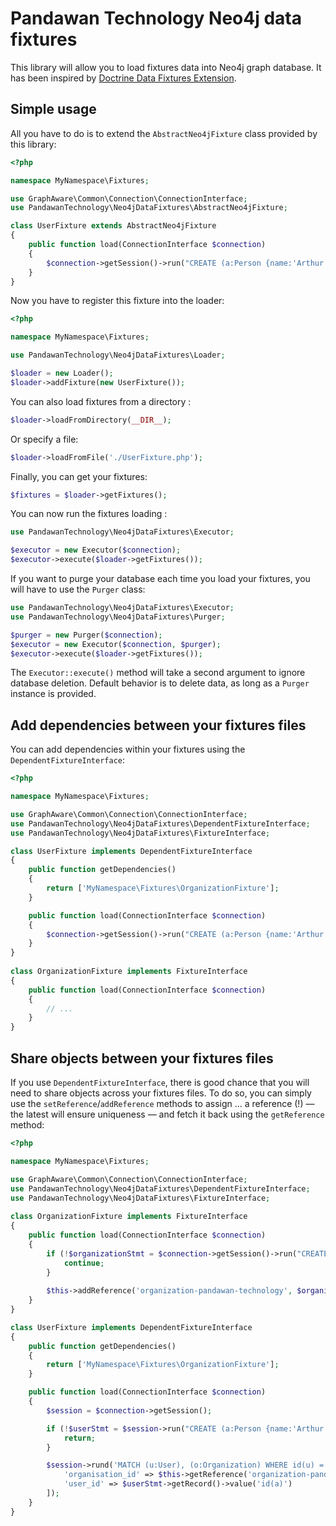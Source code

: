 # Pandawan Technology Neo4j data fixtures
This library will allow you to load fixtures data into Neo4j graph database.
It has been inspired by [Doctrine Data Fixtures Extension](https://github.com/doctrine/data-fixtures).

## Simple usage
All you have to do is to extend the `AbstractNeo4jFixture` class provided by this library:
```php
<?php

namespace MyNamespace\Fixtures;

use GraphAware\Common\Connection\ConnectionInterface;
use PandawanTechnology\Neo4jDataFixtures\AbstractNeo4jFixture;

class UserFixture extends AbstractNeo4jFixture
{
    public function load(ConnectionInterface $connection)
    {
        $connection->getSession()->run("CREATE (a:Person {name:'Arthur', title:'King'})");
    }
} 
```

Now you have to register this fixture into the loader:
```php
<?php

namespace MyNamespace\Fixtures;

use PandawanTechnology\Neo4jDataFixtures\Loader;

$loader = new Loader();
$loader->addFixture(new UserFixture());
```

You can also load fixtures from a directory :
```php
$loader->loadFromDirectory(__DIR__);
```

Or specify a file:
```php
$loader->loadFromFile('./UserFixture.php');
```

Finally, you can get your fixtures:
```php
$fixtures = $loader->getFixtures();
```

You can now run the fixtures loading :
```php
use PandawanTechnology\Neo4jDataFixtures\Executor;

$executor = new Executor($connection);
$executor->execute($loader->getFixtures());
```

If you want to purge your database each time you load your fixtures, you will have to use the `Purger` class:
```php
use PandawanTechnology\Neo4jDataFixtures\Executor;
use PandawanTechnology\Neo4jDataFixtures\Purger;

$purger = new Purger($connection);
$executor = new Executor($connection, $purger);
$executor->execute($loader->getFixtures());
```
The `Executor::execute()` method will take a second argument to ignore database deletion. Default behavior is to delete data, as long as a `Purger` instance is provided.

## Add dependencies between your fixtures files
You can add dependencies within your fixtures using the `DependentFixtureInterface`:
```php
<?php

namespace MyNamespace\Fixtures;

use GraphAware\Common\Connection\ConnectionInterface;
use PandawanTechnology\Neo4jDataFixtures\DependentFixtureInterface;
use PandawanTechnology\Neo4jDataFixtures\FixtureInterface;

class UserFixture implements DependentFixtureInterface
{
    public function getDependencies()
    {
        return ['MyNamespace\Fixtures\OrganizationFixture'];
    }

    public function load(ConnectionInterface $connection)
    {
        $connection->getSession()->run("CREATE (a:Person {name:'Arthur', title:'King'})");
    }
}
 
class OrganizationFixture implements FixtureInterface
{
    public function load(ConnectionInterface $connection)
    {
        // ...
    }
}
```

## Share objects between your fixtures files
If you use `DependentFixtureInterface`, there is good chance that you will need to share objects across your fixtures files. To do so, you can simply use the `setReference`/`addReference` methods to assign ... a reference (!) — the latest will ensure uniqueness — and fetch it back using the `getReference` method:
```php
<?php

namespace MyNamespace\Fixtures;

use GraphAware\Common\Connection\ConnectionInterface;
use PandawanTechnology\Neo4jDataFixtures\DependentFixtureInterface;
use PandawanTechnology\Neo4jDataFixtures\FixtureInterface;
 
class OrganizationFixture implements FixtureInterface
{
    public function load(ConnectionInterface $connection)
    {
        if (!$organizationStmt = $connection->getSession()->run("CREATE (s:Organization {name:'Pandawan Technology'}) RETURN id(o)")) {
            continue;
        }
        
        $this->addReference('organization-pandawan-technology', $organizationStmt->getRecord()->value('id(o)'));
    }
}

class UserFixture implements DependentFixtureInterface
{
    public function getDependencies()
    {
        return ['MyNamespace\Fixtures\OrganizationFixture'];
    }

    public function load(ConnectionInterface $connection)
    {
        $session = $connection->getSession();

        if (!$userStmt = $session->run("CREATE (a:Person {name:'Arthur', title:'King'}) RETURN id(a)")) {
            return;
        }

        $session->rund('MATCH (u:User), (o:Organization) WHERE id(u) = {user_id} AND id(o) = {organization_id} CREATE (u)-[r:BELONGS_TO]->(o) RETURN r', [
            'organisation_id' => $this->getReference('organization-pandawan-technology'),
            'user_id' => $userStmt->getRecord()->value('id(a)')
        ]);
    }
}
```
